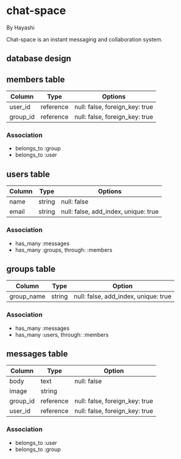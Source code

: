 # chat-space

By Hayashi

Chat-space is an instant messaging and collaboration system.

## database design

## members table

|Column   |Type     |Options                       |
|---------|---------|------------------------------|
|user_id  |reference|null: false, foreign_key: true|
|group_id |reference|null: false, foreign_key: true|

### Association
- belongs_to :group
- belongs_to :user


## users table

|Column   |Type   |Options                             |
|---------|-------|------------------------------------|
|name     |string |null: false                         |
|email    |string |null: false, add_index, unique: true|

### Association
- has_many :messages
- has_many :groups, through: :members


## groups table

|Column    |Type   |Option                              |
|----------|-------|------------------------------------|
|group_name|string |null: false, add_index, unique: true|

### Association
- has_many :messages
- has_many :users, through: :members


## messages table

|Column   |Type     |Option                        |
|---------|---------|------------------------------|
|body     |text     |null: false                   |
|image    |string   |                              |
|group_id |reference|null: false, foreign_key: true|
|user_id  |reference|null: false, foreign_key: true|

### Association
- belongs_to :user
- belongs_to :group



